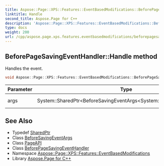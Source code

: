 ```yaml
---
title: Aspose::Page::XPS::Features::EventBasedModifications::BeforePageSavingEventHandler::Handle method
linktitle: Handle
second_title: Aspose.Page for C++
description: 'Aspose::Page::XPS::Features::EventBasedModifications::BeforePageSavingEventHandler::Handle method. Handles the event in C++.'
type: docs
weight: 200
url: /cpp/aspose.page.xps.features.eventbasedmodifications/beforepagesavingeventhandler/handle/
---
```

## BeforePageSavingEventHandler::Handle method


Handles the event.

```cpp
void Aspose::Page::XPS::Features::EventBasedModifications::BeforePageSavingEventHandler::Handle(System::SharedPtr<BeforeSavingEventArgs<System::SharedPtr<PageAPI>>> args) override=0
```


| Parameter | Type | Description |
| --- | --- | --- |
| args | System::SharedPtr\<BeforeSavingEventArgs\<System::SharedPtr\<PageAPI\>\>\> | Event arguments. |

## See Also

* Typedef [SharedPtr](../../../system/sharedptr/)
* Class [BeforeSavingEventArgs](../../beforesavingeventargs/)
* Class [PageAPI](../../pageapi/)
* Class [BeforePageSavingEventHandler](../)
* Namespace [Aspose::Page::XPS::Features::EventBasedModifications](../../)
* Library [Aspose.Page for C++](../../../)
